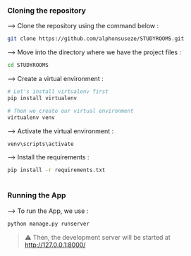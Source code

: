 ### Cloning the repository

--> Clone the repository using the command below :
```bash
git clone https://github.com/alphonsuseze/STUDYROOMS.git

```

--> Move into the directory where we have the project files : 
```bash
cd STUDYROOMS

```

--> Create a virtual environment :
```bash
# Let's install virtualenv first
pip install virtualenv

# Then we create our virtual environment
virtualenv venv

```

--> Activate the virtual environment :
```bash
venv\scripts\activate

```

--> Install the requirements :
```bash
pip install -r requirements.txt

```

#

### Running the App

--> To run the App, we use :
```bash
python manage.py runserver

```

> ⚠ Then, the development server will be started at http://127.0.0.1:8000/
